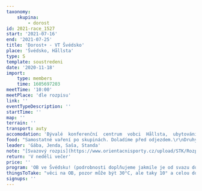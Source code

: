 ```yaml
---
taxonomy:
    skupina:
        - dorost
id: 2021-race_1527
start: '2021-07-16'
end: '2021-07-25'
title: 'Dorost+ - VT Švédsko'
place: 'Švédsko, Hållsta'
type: S
template: soustredeni
date: '2020-11-18'
import:
    type: members
    time: 1605697203
meetTime: '10:00'
meetPlace: 'dle rozpisu'
link: ''
eventTypeDescription: ''
startTime: ''
map: ''
terrain: ''
transport: auty
accomodation: 'Bývalé  konferenční  centrum  vobci  Hållsta,  ubytování  na  2-4lůžkových pokojích, k dispozici  několik  kuchyní,  sociálek, společenských  místností,  posilovna; každý účastník je povinen si přivézt vlastní povlečení, vpřípadě zapomenutí bude na místě možnost zapůjčit si povlečení za 100 SEK (cca 250 Kč) na celý týden'
food: "Samostatné vaření po skupinách. Doladíme před odjezdem.\r\nDruhý list v <a href=\"https://docs.google.com/spreadsheets/d/142xHcDAWlES4sn7-0-b7JTAynmlN_qx4Le4UxI6-Kfk/edit?usp=sharing\">dokumentu</a> obsahuje vařící skupiny, zapište se."
leader: 'Gába, Jenda, Saša, Standa'
note: "[Svazový rozpis](https://www.orientacnisporty.cz/upload/STK/Rozpis%20Svedsko%202021.pdf)\r\n[Fotky ubytka](https://drive.google.com/drive/folders/1jq0EIqAR_Klr27_ilZwJ77nQ4Z9yS44K)\r\n[Rozpis dopravy](https://docs.google.com/spreadsheets/d/142xHcDAWlES4sn7-0-b7JTAynmlN_qx4Le4UxI6-Kfk/edit?usp=sharing)\r\n**Testy**:\r\n*\tve čtvrtek před odjezdem se objednejte na test (PCR nebo antigen), potvrzení s sebou \r\n*\tpokud jste po první dávce tak by test nemusel být potřeba, ale pro jistotu ho mějte taky\r\n*\tvíce informací:\r\n *\t[Švédsko:](https://www.mzv.cz/stockholm/cz/konzularni_usek/aktualni_informace/omezeni_cestovani_v_souvislosti_s.html) 72 test nebo 14 dní od první dávky (certifikát na https://ocko.uzis.cz/)\r\n *\t[Německo:](https://www.mzv.cz/berlin/cz/viza_a_konzularni_informace/pravidla_pro_vstup_do_nemecka_z_cr_s.html) méně než 24h v Německu -> bez testu\r\n *\ttrajekt: neřeší\r\n*\tpři návratu:\r\n *\tvyplníme [příjezdový formulář](https://plf.uzis.cz/) -> PCR/antigen do 5 dnů po příjezdu do ČR."
return: 'V neděli večer'
price: ''
program: 'OB ve Švédsku! (podrobnosti doplňujeme jakmile je od svazu dostaneme)'
thingsToTake: "věci na OB, pozor může být 30°C, ale taky 10° a celou dobu pršet, připravte se na to!, \r\n* **plavky**\r\n*\tspacák a karimatku – spaní na trajektu a snad v klubovně ze soboty na neděli\r\nCelý [seznam na poslední záložce](https://docs.google.com/spreadsheets/d/142xHcDAWlES4sn7-0-b7JTAynmlN_qx4Le4UxI6-Kfk/edit?usp=sharing)."
signups: ''
---
```


